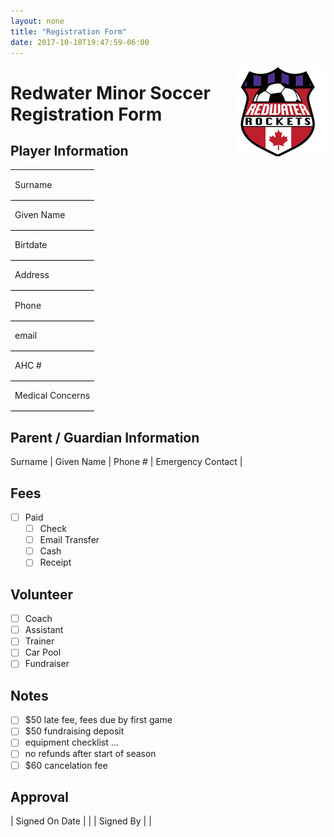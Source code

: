 ```yaml
---
layout: none
title: "Registration Form"
date: 2017-10-18T19:47:59-06:00
---
```

<img align="right" src="/images/rocketslogo_small.jpg" >

# Redwater Minor Soccer Registration Form

## Player Information

<table width="100%" >    
<tr><td style="border-bottom:1pt solid black; height:3em" >
Surname 
</td></tr><tr><td style="border-bottom:1pt solid black; height:3em">
Given Name 
</td></tr><tr><td style="border-bottom:1pt solid black; height:3em">
Birtdate
</td></tr><tr><td style="border-bottom:1pt solid black; height:3em">
Address
</td></tr><tr><td style="border-bottom:1pt solid black; height:3em">
Phone
</td></tr><tr><td style="border-bottom:1pt solid black; height:3em">
email 
</td></tr><tr><td style="border-bottom:1pt solid black; height:3em">
AHC # 
</td></tr><tr><td style="border-bottom:1pt solid black; height:3em">
Medical Concerns 
</td></tr>
</table>

## Parent / Guardian Information

Surname |
Given Name |
Phone # |
Emergency Contact |

## Fees

- [ ] Paid
  - [ ] Check
  - [ ] Email Transfer
  - [ ] Cash
  - [ ] Receipt 

## Volunteer

- [ ] Coach
- [ ] Assistant
- [ ] Trainer
- [ ] Car Pool
- [ ] Fundraiser

## Notes

- [ ] $50 late fee, fees due by first game
- [ ] $50 fundraising deposit
- [ ] equipment checklist ...
- [ ] no refunds after start of season
- [ ] $60 cancelation fee

## Approval

| Signed On Date | |
| Signed By | |


